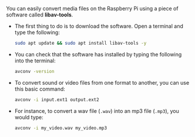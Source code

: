You can easily convert media files on the Raspberry Pi using a piece of software called **libav-tools**. 

- The first thing to do is to download the software. Open a terminal and type the following:

	```bash
	sudo apt update && sudo apt install libav-tools -y
	```

- You can check that the software has installed by typing the following into the terminal:

	```bash
	avconv -version
	```

- To convert sound or video files from one format to another, you can use this basic command:

	```bash
	avconv -i input.ext1 output.ext2
	```

- For instance, to convert a wav file (`.wav`) into an mp3 file (`.mp3`), you would type:

	```bash
	avconv -i my_video.wav my_video.mp3
	```

